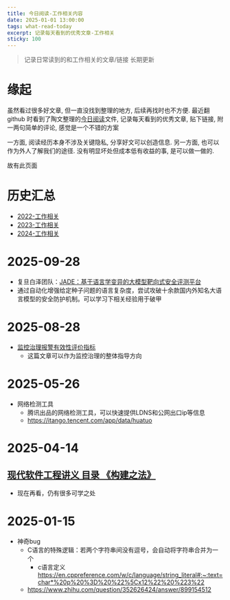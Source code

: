 ```yaml
---
title: 今日阅读-工作相关内容
date: 2025-01-01 13:00:00
tags: what-read-today
excerpt: 记录每天看到的优秀文章-工作相关
sticky: 100
---
```


> 记录日常读到的和工作相关的文章/链接
> 长期更新

# 缘起

虽然看过很多好文章, 但一直没找到整理的地方, 后续再找时也不方便. 最近翻 github 时看到了陶文整理的[今日阅读](https://github.com/taowen/awesome-lowcode/blob/master/%E4%BB%8A%E6%97%A5%E9%98%85%E8%AF%BB.md)文件, 记录每天看到的优秀文章, 贴下链接, 附一两句简单的评论, 感觉是一个不错的方案

一方面, 阅读经历本身不涉及关键隐私, 分享好文可以创造信息. 另一方面, 也可以作为外人了解我们的途径. 没有明显坏处但成本低有收益的事, 是可以做一做的.

故有此页面

# 历史汇总

- [2022-工作相关](/2022/06/25/what-read-today/2022-工作相关/)
- [2023-工作相关](/2023/01/01/what-read-today/2023-工作相关/)
- [2024-工作相关](/2023/01/01/what-read-today/2024-工作相关/)

# 2025-09-28

- 复旦白泽团队：[JADE：基于语言学变异的大模型靶向式安全评测平台](https://whitzard-ai.github.io/jade.html)
- 通过自动化增强给定种子问题的语言复杂度，尝试攻破十余款国内外知名大语言模型的安全防护机制。可以学习下相关经验用于破甲

# 2025-08-28
- [监控治理报警有效性评价指标](https://mp.weixin.qq.com/s/1-qNnBEfwbesqMu9oCecdw?click_id=29)
  - 这篇文章可以作为监控治理的整体指导方向

# 2025-05-26
- 网络检测工具
  - 腾讯出品的网络检测工具，可以快速提供LDNS和公网出口ip等信息
  - https://itango.tencent.com/app/data/huatuo

# 2025-04-14

##  [现代软件工程讲义 目录 《构建之法》 ](https://www.cnblogs.com/xinz/archive/2011/11/27/2265425.html)

-  现在再看，仍有很多可学之处

# 2025-01-15

- 神奇bug
  - C语言的特殊逻辑：若两个字符串间没有逗号，会自动将字符串合并为一个
    - c语言定义 https://en.cppreference.com/w/c/language/string_literal#:~:text=char*%20p%20%3D%20%22%5Cx12%22%20%223%22
  - https://www.zhihu.com/question/352626424/answer/899154512
  